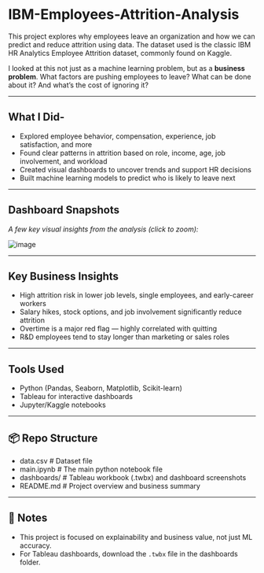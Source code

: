 # IBM-Employees-Attrition-Analysis

This project explores why employees leave an organization and how we can predict and reduce attrition using data. The dataset used is the classic IBM HR Analytics Employee Attrition dataset, commonly found on Kaggle.

I looked at this not just as a machine learning problem, but as a **business problem**. What factors are pushing employees to leave? What can be done about it? And what’s the cost of ignoring it?

---

## What I Did-

- Explored employee behavior, compensation, experience, job satisfaction, and more
- Found clear patterns in attrition based on role, income, age, job involvement, and workload
- Created visual dashboards to uncover trends and support HR decisions
- Built machine learning models to predict who is likely to leave next

---

## Dashboard Snapshots

_A few key visual insights from the analysis (click to zoom):_

<!-- Paste dashboard images below -->
![image](https://github.com/user-attachments/assets/dbf8bf98-10ef-404b-aa4d-93c290c51194)


---

## Key Business Insights

- High attrition risk in lower job levels, single employees, and early-career workers
- Salary hikes, stock options, and job involvement significantly reduce attrition
- Overtime is a major red flag — highly correlated with quitting
- R&D employees tend to stay longer than marketing or sales roles

---

## Tools Used

- Python (Pandas, Seaborn, Matplotlib, Scikit-learn)
- Tableau for interactive dashboards
- Jupyter/Kaggle notebooks

---

## 📦 Repo Structure

- data.csv             # Dataset file
- main.ipynb           # The main python notebook file
- dashboards/          # Tableau workbook (.twbx) and dashboard screenshots
- README.md            # Project overview and business summary

--- 

## 📌 Notes

- This project is focused on explainability and business value, not just ML accuracy.
- For Tableau dashboards, download the `.twbx` file in the dashboards folder.

